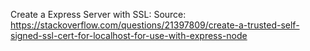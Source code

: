 Create a Express Server with SSL:
Source: https://stackoverflow.com/questions/21397809/create-a-trusted-self-signed-ssl-cert-for-localhost-for-use-with-express-node
